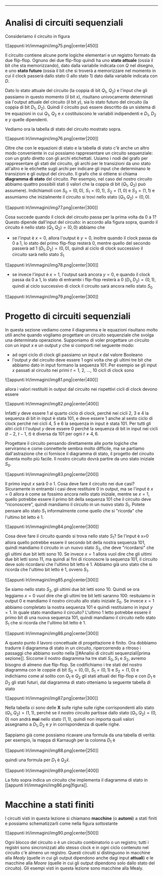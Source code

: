 ----
# Analisi di circuiti sequenziali
Consideriamo il circuito in figura

![[appunti lrl/immagini/img75.png|center|450]]

Il circuito contiene alcune porte logiche elementari e un registro formato da due flip-flop. Ognuno dei due flip-flop quindi ha uno **stato attuale** (ossia il bit che sta memorizzando), dato dalla variabile indicata con $Q$ nel disegno, e uno **stato futuro** (ossia il bit che si troverà a memorizzare nel momento in cui il clock passerà dallo stato 0 allo stato 1) dato dalla variabile indicata con $D$.

Dato lo stato attuale del circuito (la coppia di bit $Q_{1},\: Q_{2}$) e l'input che gli passiamo in questo momento (il bit $x$), risultano univocamente determinati sia l'output attuale del circuito (il bit $y$), sia lo stato futuro del circuito (la coppia di bit $D_{1},\: D_{2}$). Quindi il circuito può essere descritto da un sistema di tre equazioni in cui $Q_{1},\:Q_{2}$ e $x$ costituiscono le variabili indipendenti e $D_{1},\: D_{2}$ e $y$ quelle dipendenti.

Vediamo ora la tabella di stato del circuito mostrato sopra.

![[appunti lrl/immagini/img76.png|center|200]]

Oltre che con le equazioni di stato e la tabella di stato c'è anche un altro modo conveniente in cui possiamo rappresentare un circuito sequenziale: con un grafo diretto con gli archi etichettati. Usiamo i nodi del grafo per rappresentare gli stati del circuito, gli archi per le transizioni da uno stato all'altro e le etichette sugli archi per indicare gli input che determinano le transizioni e gli output del circuito. Il grafo che si ottiene si chiama **diagramma di stato** del circuito.
Per esempio, nel caso del nostro circuito abbiamo quattro possibili stati (i valori che la coppia di bit $(Q_{1},\: Q_{2})$ può assumere). Indichiamoli con $S_{0}=(0,0),$ $S_{1}=(0,1),$ $S_{2}=(1,0)$ e $S_{3}=(1, 1)$ e assumiamo che inizialmente il circuito si trovi nello stato $(Q_{1},Q_{2})=(0,0)$.

![[appunti lrl/immagini/img77.png|center|300]]

Cosa succede quando il clock del circuito passa per la prima volta da 0 a 1? Questo dipende dall'input del circuito: in accordo alla figura sopra, quando il circuito è nello stato $(Q_{1}, Q_{2})=(0,0)$ abbiamo che

- se l'input è $x=0$, allora l'output è $y=0$, inoltre quando il clock passa da 0 a 1, lo stato del primo flip-flop resterà 0, mentre quello del secondo passerà ad 1 $(D_{1},D_{2})=(0,0)$, quindi al ciclo di clock successivo  il circuito sarà nello stato $S_{1}$

![[appunti lrl/immagini/img78.png|center|300]]

- se invece l'input è $x=1$, l'output sarà ancora $y=0$, e quando il clock passa da 0 a 1, lo stato di entrambi i flip-flop resterà a 0 $(D_{1},D_{2})=(0,1)$, quindi al ciclo successivo di clock il circuito sarà ancora nello stato $S_{0}$

![[appunti lrl/immagini/img79.png|center|300]]

# Progetto di circuiti sequenziali 
In questa sezione vediamo come il diagramma e le equazioni risultano molto utili anche quando vogliamo progettare un circuito sequenziale che svolga una determinata operazione. 
Supponiamo di voler progettare un circuito con un input $x$ e un output $y$ che si comporti nel seguente modo:
- ad ogni ciclo di clock gli passiamo un input $x$ dal valore Booleano
- l'output $y$ del circuito deve essere 1 ogni volta che gli ultimi tre bit che abbiamo dato in input formano la sequenza 101.
Per esempio se gli input $x$ passati al circuito nei primi $t=1,\:2,\:\dots,\:10$ cicli di clock sono 

![[appunti lrl/immagini/img81.png|center|400]]

allora i valori restituiti in output dal circuito nei rispettivi cicli di clock devono essere

![[appunti lrl/immagini/img82.png|center|400]]

Infatti $y$ deve essere 1 al quarto ciclo di clock, perché nei cicli 2, 3 e 4 la sequenza di bit in input è stata 101, e deve essere 1 anche al sesto ciclo di clock perché nei cicli 4, 5 e 6 la sequenza in input è stata 101. Per tutti gli altri cicli $t$ l'output $y$ deve essere 0 perché la sequenza di bit in input nei cicli $(t-2,\:t-1,\:t)$ è diversa da 101 per ogni $t\neq 4,6$.

Progettare il circuito pensando direttamente alle porte logiche che serviranno e come connetterle sembra molto difficile, ma se partiamo dall'astrazione che ci fornisce il diagramma di stato, il progetto del circuito diventa molto più facile.
Il nostro circuito dovrà partire da uno stato iniziale $S_{0}$. 

![[appunti lrl/immagini/img83.png|center|200]]

Il primo input $x$ sarà 0 o 1. Cosa deve fare il circuito nei due casi? Sicuramente in entrambi i casi deve restituire 0 in output, ma se l'input è $x=0$ allora è come se fossimo ancora nello stato iniziale, mentre se $x=1$, quello potrebbe essere il primo bit della sequenza 101 che il circuito deve "riconoscere", quindi mandiamo il circuito in un nuovo stato $S_{1}$. Potete pensare allo stato $S_{1}$ informalmente come quello che si "ricorda" che l'ultimo bit letto è 1. 

![[appunti lrl/immagini/img84.png|center|300]]

Cosa deve fare il circuito quando si trova nello stato $S_1$? Se l'input è x=0 allora quello potrebbe essere il secondo bit della nostra sequenza 101, quindi mandiamo il circuito in un nuovo stato $S_{2}$, che deve "ricordarsi" che gli ultimi due bit letti sono 10. Se invece $x=1$ allora vuol dire che gli ultimi due bit letti sono 11, ma quindi ai fini di riconoscre la sequenza 101, il circuito deve solo ricordarsi che l'ultimo bit letto è 1. Abbiamo già uno stato che si ricorda che l'ultimo bit letto è 1, ovvero $S_{1}$.

![[appunti lrl/immagini/img85.png|center|300]]

Se siamo nello stato $S_2$, gli ultimi due bit letti sono 10. Quindi se ora leggiamo $x=0$ vuol dire che gli ultimi tre bit letti saranno 100: resituiamo in output 0 e mandiamo il nostro circuito allo stato iniziale $S_0$. Se invece $x=1$ abbiamo completato la nostra sequenza 101 e quindi restituiamo in input $y=1$. In quale stato mandiamo il circuito? L'ultimo 1 letto potrebbe essere il primo bit di una nuova sequenza 101, quindi mandiamo il circuito nello stato $S_{1}$ che si ricorda che l'ultimo bit letto è 1.

![[appunti lrl/immagini/img86.png|center|300]]

A questo punto il lavoro concettuale di progettazione è finito. Ora dobbiamo tradurre il diagramma di stato in un circuito, ripercorrendo a ritroso i passaggi che abbiamo svolto nella [[#Analisi di circuiti sequenziali|prima sezione]].
Siccome il nostro diagramma ha tre stati $S_{0}, S_{1}$ e $S_{2}$, avremo bisogno di almeno due flip-flop. Se codifichiamo i tre stati del nostro diagramma con le coppie di bit $S_{0}=(0,0)$, $S_{1}=(0,1)$ e $S_2=(1,0)$ e indichiamo come al solito con $Q_1$ e $Q_2$ gli stati attuali dei flip-flop e con $D_{1}$ e $D_{2}$ gli stati futuri, dal diagramma di stato otteniamo la seguente tabella di stato

![[appunti lrl/immagini/img87.png|center|300]]

Nella tabella ci sono delle **X** sulle righe sulle righe corrispondenti allo stato $(Q_{1},Q_{2})=(1,1)$, perché se il nostro circuito partisse dallo stato $(Q_{1},Q_{2})=(0,0)$ non andrà **mai** nello stato $(1,1)$, quindi non importa quali valori assegnamo a $D_1,D_2$ e $y$ in corrispondenza di quelle righe.

Sappiamo già come possiamo ricavare una formula da una tabella di verità: per esempio, la mappa di Karnaugh per la colonna $D_{1}$ è

![[appunti lrl/immagini/img88.png|center|250]]

quindi una formula per $D_1$ è $Q_{2}\bar x$.

![[appunti lrl/immagini/img89.png|center|400]]

La foto sopra indica un circuito che implementa il diagramma di stato in [[appunti lrl/immagini/img86.png|figura]].

# Macchine a stati finiti
I circuiti visti in questa lezione si chiamano **macchine** (o **automi**) a stati finiti e possiamo schematizzarli come nella figura sottostante

![[appunti lrl/immagini/img90.png|center|500]]

Ogni blocco del circuito o è un circuito combinatorio o un registro; tutti i registri sono sincronizzati allo stesso clock e in ogni ciclo contenuto nel circuito c'è almeno un registro. 
Questi circuiti si distinguono in macchine alla *Mealy* (quelle in cui gli output dipendono anche dagi input **attuali**) e le macchine alla *Moore* (quelle in cui gli output dipendono solo dallo stato del circuito). Gli esempi visti in questa lezione sono macchine alla Mealy.

